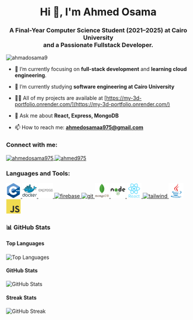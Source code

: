 <h1 align="center">Hi 👋, I'm Ahmed Osama</h1>
<h3 align="center">
  A Final-Year Computer Science Student (2021–2025) at Cairo University <br />
  and a Passionate Fullstack Developer.
</h3>

<p align="left"> 
  <img src="https://komarev.com/ghpvc/?username=ahmadosama9&label=Profile%20views&color=0e75b6&style=flat" alt="ahmadosama9" />
</p>

- 🔭 I’m currently focusing on **full-stack development** and **learning cloud engineering**.

- 🌱 I’m currently studying **software engineering at Cairo University**

- 👨‍💻 All of my projects are available at [https://my-3d-portfolio.onrender.com/](https://my-3d-portfolio.onrender.com/)

- 💬 Ask me about **React, Express, MongoDB**

- 📫 How to reach me: **ahmedosamaa975@gmail.com**

<h3 align="left">Connect with me:</h3>
<p align="left">
  <a href="https://linkedin.com/in/ahmedosama975" target="blank">
    <img align="center" src="https://raw.githubusercontent.com/rahuldkjain/github-profile-readme-generator/master/src/images/icons/Social/linked-in-alt.svg" alt="ahmedosama975" height="30" width="40" />
  </a>
  <a href="https://www.leetcode.com/ahmed975" target="blank">
    <img align="center" src="https://raw.githubusercontent.com/rahuldkjain/github-profile-readme-generator/master/src/images/icons/Social/leet-code.svg" alt="ahmed975" height="30" width="40" />
  </a>
</p>

<h3 align="left">Languages and Tools:</h3>
<p align="left"> 
  <a href="https://www.w3schools.com/cpp/" target="_blank" rel="noreferrer"> 
    <img src="https://raw.githubusercontent.com/devicons/devicon/master/icons/cplusplus/cplusplus-original.svg" alt="cplusplus" width="40" height="40"/> 
  </a> 
  <a href="https://www.docker.com/" target="_blank" rel="noreferrer"> 
    <img src="https://raw.githubusercontent.com/devicons/devicon/master/icons/docker/docker-original-wordmark.svg" alt="docker" width="40" height="40"/> 
  </a>
  <a href="https://expressjs.com" target="_blank" rel="noreferrer"> 
    <img src="https://raw.githubusercontent.com/devicons/devicon/master/icons/express/express-original-wordmark.svg" alt="express" width="40" height="40"/> 
  </a>
  <a href="https://firebase.google.com/" target="_blank" rel="noreferrer"> 
    <img src="https://www.vectorlogo.zone/logos/firebase/firebase-icon.svg" alt="firebase" width="40" height="40"/> 
  </a> 
  <a href="https://git-scm.com/" target="_blank" rel="noreferrer"> 
    <img src="https://www.vectorlogo.zone/logos/git-scm/git-scm-icon.svg" alt="git" width="40" height="40"/> 
  </a> 
  <a href="https://www.mongodb.com/" target="_blank" rel="noreferrer"> 
    <img src="https://raw.githubusercontent.com/devicons/devicon/master/icons/mongodb/mongodb-original-wordmark.svg" alt="mongodb" width="40" height="40"/> 
  </a>
  <a href="https://nodejs.org" target="_blank" rel="noreferrer"> 
    <img src="https://raw.githubusercontent.com/devicons/devicon/master/icons/nodejs/nodejs-original-wordmark.svg" alt="nodejs" width="40" height="40"/> 
  </a> 
  <a href="https://reactjs.org/" target="_blank" rel="noreferrer"> 
    <img src="https://raw.githubusercontent.com/devicons/devicon/master/icons/react/react-original-wordmark.svg" alt="react" width="40" height="40"/> 
  </a> 
  <a href="https://tailwindcss.com/" target="_blank" rel="noreferrer"> 
    <img src="https://www.vectorlogo.zone/logos/tailwindcss/tailwindcss-icon.svg" alt="tailwind" width="40" height="40"/> 
  </a>
  <a href="https://www.java.com" target="_blank" rel="noreferrer"> 
    <img src="https://raw.githubusercontent.com/devicons/devicon/master/icons/java/java-original.svg" alt="java" width="40" height="40"/> 
  </a>
  <a href="https://developer.mozilla.org/en-US/docs/Web/JavaScript" target="_blank" rel="noreferrer"> 
    <img src="https://raw.githubusercontent.com/devicons/devicon/master/icons/javascript/javascript-original.svg" alt="javascript" width="40" height="40"/> 
  </a>
</p>

### 📊 GitHub Stats

#### Top Languages
<p>
  <img align="center" src="https://github-readme-stats.vercel.app/api/top-langs/?username=ahmadosama9&layout=compact&theme=radical" alt="Top Languages" />
</p>

#### GitHub Stats
<p>
  <img align="center" src="https://github-readme-stats.vercel.app/api?username=ahmadosama9&show_icons=true&theme=radical&count_private=true&include_all_commits=true" alt="GitHub Stats" />
</p>


#### Streak Stats
<p>
  <img align="center" src="https://streak-stats.demolab.com/?user=ahmadosama9&theme=radical" alt="GitHub Streak" />
</p>

